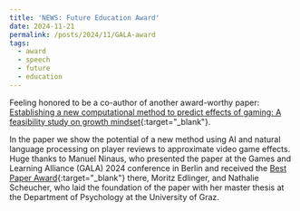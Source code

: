 ```yaml
---
title: 'NEWS: Future Education Award'
date: 2024-11-21
permalink: /posts/2024/11/GALA-award
tags:
  - award
  - speech
  - future
  - education
---
```


Feeling honored to be a co-author of another award-worthy paper: [Establishing a new computational method to predict effects of gaming: A feasibility study on growth mindset](https://link.springer.com/chapter/10.1007/978-3-031-78269-5_8){:target="_blank"}.

In the paper we show the potential of a new method using AI and natural language processing on player reviews to approximate video game effects. Huge thanks to Manuel Ninaus, who presented the paper at the Games and Learning Alliance (GALA) 2024 conference in Berlin and received the [Best Paper Award](https://conf.seriousgamessociety.org/gala-2024-awards/){:target="_blank"} there, Moritz Edlinger, and Nathalie Scheucher, who laid the foundation of the paper with her master thesis at the Department of Psychology at the University of Graz.
